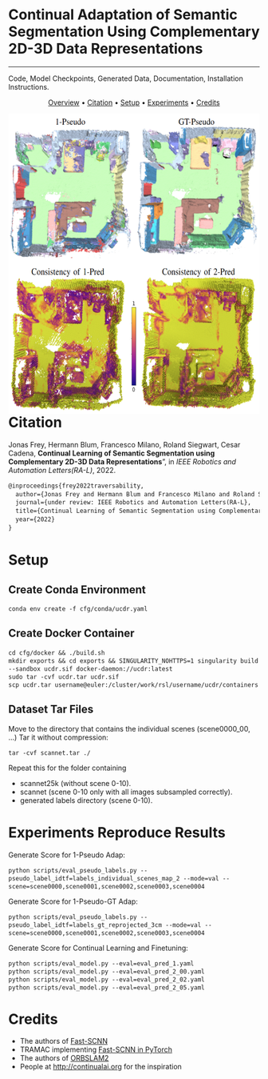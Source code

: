 # Continual Adaptation of Semantic Segmentation **U**sing **C**omplementary 2D-3D **D**ata **R**epresentations
---
Code, Model Checkpoints, Generated Data, Documentation, Installation Instructions.
<p align="center">
  <a href="#overview">Overview</a> •
  <a href="#citation">Citation</a> •
  <a href="#setup">Setup</a> •
  <a href="#experiments">Experiments</a> •
  <a href="#credits">Credits</a>
</p>


<img align="left" height="300" src="https://github.com/JonasFrey96/continual_adaptation_ucdr/blob/main/docs/scene_0000_00_seg.png" alt="MultiView"> 
<img align="right"  height="300" src="https://github.com/JonasFrey96/continual_adaptation_ucdr/blob/main/docs/scene_0000_00_multiview.png" alt="MultiView"> 

# Citation

Jonas Frey, Hermann Blum, Francesco Milano, Roland Siegwart, Cesar Cadena, **Continual Learning of Semantic Segmentation using Complementary 2D-3D Data Representations**”, in *IEEE Robotics and Automation Letters(RA-L)*, 2022.

```latex
@inproceedings{frey2022traversability,
  author={Jonas Frey and Hermann Blum and Francesco Milano and Roland Siegwart and Cesar Cadena},
  journal={under review: IEEE Robotics and Automation Letters(RA-L},
  title={Continual Learning of Semantic Segmentation using Complementary 2D-3D Data Representations},
  year={2022}
}
```

# Setup

## Create Conda Environment
```
conda env create -f cfg/conda/ucdr.yaml
```

## Create Docker Container
```
cd cfg/docker && ./build.sh
mkdir exports && cd exports && SINGULARITY_NOHTTPS=1 singularity build --sandbox ucdr.sif docker-daemon://ucdr:latest
sudo tar -cvf ucdr.tar ucdr.sif
scp ucdr.tar username@euler:/cluster/work/rsl/username/ucdr/containers
```

## Dataset Tar Files
Move to the directory that contains the individual scenes (scene0000_00, ...)
Tar it without compression:
```
tar -cvf scannet.tar ./
```

Repeat this for the folder containing 
- scannet25k (without scene 0-10).
- scannet (scene 0-10 only with all images subsampled correctly).
- generated labels directory (scene 0-10). 







# Experiments Reproduce Results
Generate Score for 1-Pseudo Adap:
```
python scripts/eval_pseudo_labels.py --pseudo_label_idtf=labels_individual_scenes_map_2 --mode=val --scene=scene0000,scene0001,scene0002,scene0003,scene0004
```

Generate Score for 1-Pseudo-GT Adap:
```
python scripts/eval_pseudo_labels.py --pseudo_label_idtf=labels_gt_reprojected_3cm --mode=val --scene=scene0000,scene0001,scene0002,scene0003,scene0004
```

Generate Score for Continual Learning and Finetuning:
```
python scripts/eval_model.py --eval=eval_pred_1.yaml
python scripts/eval_model.py --eval=eval_pred_2_00.yaml
python scripts/eval_model.py --eval=eval_pred_2_02.yaml
python scripts/eval_model.py --eval=eval_pred_2_05.yaml
```


# Credits
- The authors of [Fast-SCNN](https://arxiv.org/pdf/1902.04502.pdf)  
- TRAMAC implementing [Fast-SCNN in PyTorch](https://github.com/Tramac/Fast-SCNN-pytorch)   
-  The authors of [ORBSLAM2](https://github.com/appliedAI-Initiative/orb_slam_2_ros)  
- People at <http://continualai.org> for the inspiration 